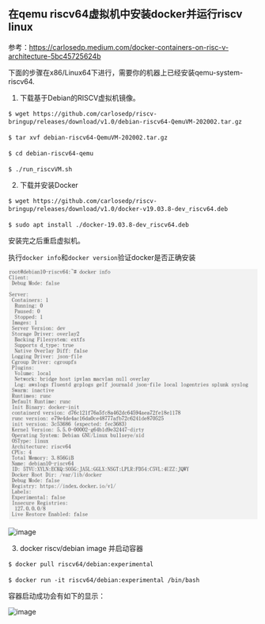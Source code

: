 ## 在qemu riscv64虚拟机中安装docker并运行riscv linux

参考：https://carlosedp.medium.com/docker-containers-on-risc-v-architecture-5bc45725624b

下面的步骤在x86/Linux64下进行，需要你的机器上已经安装qemu-system-riscv64.

1. 下载基于Debian的RISCV虚拟机镜像。

```
$ wget https://github.com/carlosedp/riscv-bringup/releases/download/v1.0/debian-riscv64-QemuVM-202002.tar.gz

$ tar xvf debian-riscv64-QemuVM-202002.tar.gz

$ cd debian-riscv64-qemu

$ ./run_riscvVM.sh
```

2. 下载并安装Docker

```
$ wget https://github.com/carlosedp/riscv-bringup/releases/download/v1.0/docker-v19.03.8-dev_riscv64.deb

$ sudo apt install ./docker-19.03.8-dev_riscv64.deb
```
安装完之后重启虚拟机。

执行`docker info`和`docker version`验证docker是否正确安装

![image](pictures/27-1.png)

![image](pictures/27-2png)

3. docker riscv/debian image 并启动容器

```
$ docker pull riscv64/debian:experimental

$ docker run -it riscv64/debian:experimental /bin/bash
```

容器启动成功会有如下的显示：

![image](pictures/27-3png)
